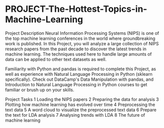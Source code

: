 # PROJECT-The-Hottest-Topics-in-Machine-Learning

Project Description
Neural Information Processing Systems (NIPS) is one of the top machine learning conferences in the world where groundbreaking work is published. In this Project, you will analyze a large collection of NIPS research papers from the past decade to discover the latest trends in machine learning. The techniques used here to handle large amounts of data can be applied to other text datasets as well.

Familiarity with Python and pandas is required to complete this Project, as well as experience with Natural Language Processing in Python (sklearn specifically). Check out DataCamp's Data Manipulation with pandas, and Introduction to Natural Language Processing in Python courses to get familiar or brush up on your skills.

Project Tasks
1 Loading the NIPS papers
2 Preparing the data for analysis
3 Plotting how machine learning has evolved over time
4 Preprocessing the text data
5 A word cloud to visualize the preprocessed text data
6 Prepare the text for LDA analysis
7 Analysing trends with LDA
8 The future of machine learning
